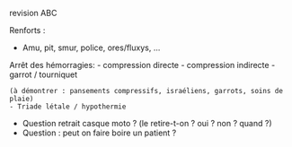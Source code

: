 revision ABC

Renforts : 
- Amu, pit, smur, police, ores/fluxys, ...

Arrêt des hémorragies: 
    - compression directe
    - compression indirecte
    - garrot / tourniquet

    (à démontrer : pansements compressifs, israéliens, garrots, soins de plaie)
    - Triade létale / hypothermie

- Question retrait casque moto ? (le retire-t-on ? oui ? non ? quand ?)
- Question : peut on faire boire un patient ? 


